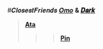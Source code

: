 #𝑪𝒍𝒐𝒔𝒆𝒔𝒕𝑭𝒓𝒊𝒆𝒏𝒅𝒔 
[𝑶𝒎𝒐](https://github.com/omor0) <b/> & <b/> [𝑫𝒂𝒓𝒌](https://github.com/Dr-IsamiYuri)

>[Ata](https://coldblood-ed.atabook.org) <b/>
>>>[Pin](https://pin.it/1x5n6R8Ce)


